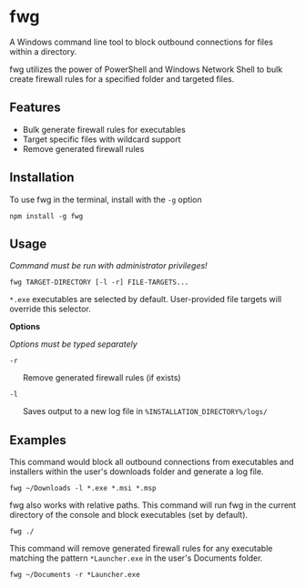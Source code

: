 # fwg

A Windows command line tool to block outbound connections for files within a directory.

fwg utilizes the power of PowerShell and Windows Network Shell to bulk create firewall rules for a specified folder and targeted files.

## Features

- Bulk generate firewall rules for executables
- Target specific files with wildcard support
- Remove generated firewall rules

## Installation

To use fwg in the terminal, install with the `-g` option

```console
npm install -g fwg
```

## Usage

_Command must be run with administrator privileges!_

```console
fwg TARGET-DIRECTORY [-l -r] FILE-TARGETS...
```

`*.exe` executables are selected by default. User-provided file targets will override this selector.

**Options**

_Options must be typed separately_

`-r`

&nbsp;&nbsp;&nbsp;&nbsp;&nbsp;&nbsp;Remove generated firewall rules (if exists)

`-l`

&nbsp;&nbsp;&nbsp;&nbsp;&nbsp;&nbsp;Saves output to a new log file in `%INSTALLATION_DIRECTORY%/logs/`

## Examples

This command would block all outbound connections from executables and installers within the user's downloads folder and generate a log file.

```console
fwg ~/Downloads -l *.exe *.msi *.msp
```

fwg also works with relative paths. This command will run fwg in the current directory of the console and block executables (set by default).

```console
fwg ./
```

This command will remove generated firewall rules for any executable matching the pattern `*Launcher.exe` in the user's Documents folder.

```console
fwg ~/Documents -r *Launcher.exe
```
